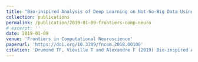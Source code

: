 ```yaml
---
title: "Bio-inspired Analysis of Deep Learning on Not-So-Big Data Using Data-Prototypes"
collection: publications
permalink: /publication/2019-01-09-frontiers-comp-neuro
# excerpt: ''
date: 2019-01-09
venue: 'Frontiers in Computational Neuroscience'
paperurl: 'https://doi.org/10.3389/fncom.2018.00100'
citation: 'Drumond TF, Viéville T and Alexandre F (2019) Bio-inspired Analysis of Deep Learning on Not-So-Big Data Using Data-Prototypes. Front. Comput. Neurosci. 12:100. doi: 10.3389/fncom.2018.00100'
---
```



